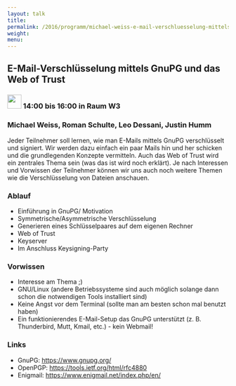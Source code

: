 ```yaml
---
layout: talk
title:
permalink: /2016/programm/michael-weiss-e-mail-verschluesselung-mittels-gnupg-und-das-web-of-trust/
weight:
menu:
---
```

## E-Mail-Verschlüsselung mittels GnuPG und das Web of Trust

### <img height = "32" src="../../../images/workshop.svg"> 14:00 bis 16:00 in Raum W3

### Michael Weiss, Roman Schulte, Leo Dessani, Justin Humm

Jeder Teilnehmer soll lernen, wie man E-Mails mittels GnuPG verschlüsselt und signiert. Wir werden dazu einfach ein paar Mails hin und her schicken und die grundlegenden Konzepte vermitteln. Auch das Web of Trust wird ein zentrales Thema sein (was das ist wird noch erklärt).  Je nach Interessen und Vorwissen der Teilnehmer können wir uns auch noch weitere Themen wie die Verschlüsselung von Dateien anschauen.

### Ablauf

* Einführung in GnuPG/ Motivation
* Symmetrische/Asymmetrische Verschlüsselung
* Generieren eines Schlüsselpaares auf dem eigenen Rechner
* Web of Trust
* Keyserver
* Im Anschluss Keysigning-Party

### Vorwissen

- Interesse am Thema ;)
- GNU/Linux (andere Betriebssysteme sind auch möglich solange dann schon die notwendigen Tools installiert sind)
- Keine Angst vor dem Terminal (sollte man am besten schon mal benutzt haben)
- Ein funktionierendes E-Mail-Setup das GnuPG unterstützt (z. B. Thunderbird, Mutt, Kmail, etc.) - kein Webmail!

### Links

- GnuPG: <a href="https://www.gnupg.org/" target="_blank">https://www.gnupg.org/</a>
- OpenPGP: <a href="https://tools.ietf.org/html/rfc4880" target="_blank">https://tools.ietf.org/html/rfc4880</a>
- Enigmail: <a href="https://www.enigmail.net/index.php/en/" target="_blank">https://www.enigmail.net/index.php/en/</a>
